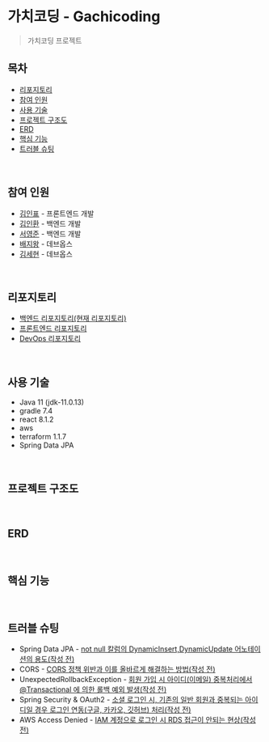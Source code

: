 # 가치코딩 - Gachicoding
> 가치코딩 프로젝트

## 목차
* [리포지토리](#리포지토리)
* [참여 인원](#참여-인원)
* [사용 기술](#사용-기술)
* [프로젝트 구조도](#프로젝트-구조도)
* [ERD](#erd)
* [핵심 기능](#핵심-기능)
* [트러블 슈팅](#트러블-슈팅)

<br>

## 참여 인원
[//]: # (* 2022년 2월 25일 ~ )
* [김인표](https://github.com/kiminpyo) - 프론트엔드 개발
* [김인환](https://github.com/inhwanK) - 백엔드 개발
* [서영준](https://github.com/95Seo) - 백엔드 개발
* [배지왕](https://github.com/BAE-JI-WANG) - 데브옵스
* [김세현](https://github.com/saehyen) - 데브옵스

<br>

## 리포지토리
* [백엔드 리포지토리(현재 리포지토리)](https://github.com/inhwanK/gachicoding)
* [프론트엔드 리포지토리](https://github.com/kiminpyo/gachicoding-front)
* [DevOps 리포지토리](https://github.com/BAE-JI-WANG/gachicoding_DevOps)

<br>

## 사용 기술
* Java 11 (jdk-11.0.13)
* gradle 7.4
* react 8.1.2
* aws
* terraform 1.1.7
* Spring Data JPA

<br>

## 프로젝트 구조도

<br>

## ERD

<br>

## 핵심 기능

<br>

## 트러블 슈팅
* Spring Data JPA - [not null 칼럼의 DynamicInsert,DynamicUpdate 어노테이션의 용도(작성 전)]()
* CORS - [CORS 정책 위반과 이를 올바르게 해결하는 방법(작성 전)]()
* UnexpectedRollbackException - [회원 가입 시 아이디(이메일) 중복처리에서 @Transactional 에 의한 롤백 예외 발생(작성 전)]()
* Spring Security & OAuth2 - [소셜 로그인 시, 기존의 일반 회원과 중복되는 아이디일 경우 로그인 연동(구글, 카카오, 깃허브) 처리(작성 전)]()
* AWS Access Denied - [IAM 계정으로 로그인 시 RDS 접근이 안되는 현상(작성 전)]()